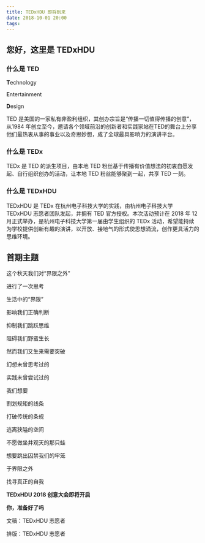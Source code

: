 ```yaml
---
title: TEDxHDU 即将到来
date: 2018-10-01 20:00
tags:
---
```


## 您好，这里是 TEDxHDU

### 什么是 TED

**T**echnology

**E**ntertainment

**D**esign

TED 是美国的一家私有非盈利组织，其创办宗旨是“传播一切值得传播的创意”，从1984 年创立至今，邀请各个领域前沿的创新者和实践家站在TED的舞台上分享他们最热衷从事的事业以及奇思妙想，成了全球最具影响力的演讲平台。

### 什么是 TEDx

TEDx 是 TED 的派生项目，由本地 TED 粉丝基于传播有价值想法的初衷自愿发起、自行组织创办的活动，让本地 TED 粉丝能够聚到一起，共享 TED 一刻。


### 什么是 TEDxHDU

TEDxHDU 是 TEDx 在杭州电子科技大学的实践，由杭州电子科技大学 TEDxHDU 志愿者团队发起，并拥有 TED 官方授权。本次活动预计在 2018 年 12 月正式举办，是杭州电子科技大学第一届由学生组织的 TEDx 活动，希望能持续为学校提供创新有趣的演讲，以开放、接地气的形式使思想涌流，创作更具活力的思维环境。

## 首期主题 

这个秋天我们对“界限之外”

进行了一次思考

生活中的“界限”

影响我们正确判断

抑制我们跳跃思维

阻碍我们野蛮生长

然而我们又生来需要突破

幻想未曾思考过的

实践未曾尝试过的

我们想要

割划规矩的线条

打破传统的条规

逃离狭隘的空间

不愿做坐井观天的那只蛙

想要跳出囚禁我们的牢笼

于界限之外

找寻真正的自我


**TEDxHDU 2018 创意大会即将开启**

**你，准备好了吗**

文稿：TEDxHDU 志愿者

排版：TEDxHDU 志愿者
